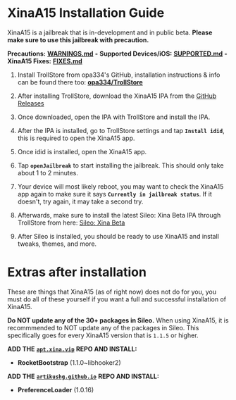 # XinaA15 Installation Guide
XinaA15 is a jailbreak that is in-development and in public beta. **Please make sure to use this jailbreak with precaution.**

**Precautions:** [**WARNINGS.md**](https://github.com/NotDarkn/XinaA15/blob/main/WARNINGS.md) **-** **Supported Devices/iOS:** [**SUPPORTED.md**](https://github.com/NotDarkn/XinaA15/blob/main/SUPPORTED.md) **-** **XinaA15 Fixes:** [**FIXES.md**](https://github.com/NotDarkn/XinaA15/blob/main/FIXES.md)

1. Install TrollStore from opa334's GitHub, installation instructions & info can be found there too: [**opa334/TrollStore**](https://github.com/opa334/TrollStore)

2. After installing TrollStore, download the XinaA15 IPA from the [GitHub Releases](https://github.com/jacksight/xina520_official_jailbreak/releases)

3. Once downloaded, open the IPA with TrollStore and install the IPA.

4. After the IPA is installed, go to TrollStore settings and tap **`Install idid`**, this is required to open the XinaA15 app.

5. Once idid is installed, open the XinaA15 app. 

6. Tap **`openJailbreak`** to start installing the jailbreak. This should only take about 1 to 2 minutes.

7. Your device will most likely reboot, you may want to check the XinaA15 app again to make sure it says **`Currently in jailbreak status`**. If it doesn't, try again, it may take a second try.

8. Afterwards, make sure to install the latest Sileo: Xina Beta IPA through TrollStore from here: [Sileo: Xina Beta](https://github.com/Sileo/Sileo/releases)

9. After Sileo is installed, you should be ready to use XinaA15 and install tweaks, themes, and more.

# Extras after installation
These are things that XinaA15 (as of right now) does not do for you, you must do all of these yourself if you want a full and successful installation of XinaA15.

**Do NOT update any of the 30+ packages in Sileo.**
When using XinaA15, it is recommmended to NOT update any of the packages in Sileo. This specifically goes for every XinaA15 version that is `1.1.5` or higher.

**ADD THE** [**`apt.xina.vip`**](https://apt.xina.vip) **REPO AND INSTALL:**
- **RocketBootstrap** (1.1.0~libhooker2)

**ADD THE** [**`artikushg.github.io`**](https://artikushg.github.io) **REPO AND INSTALL:**
- **PreferenceLoader** (1.0.16)

